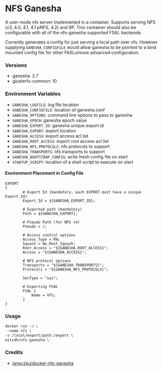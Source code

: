 # NFS Ganesha
A user mode nfs server implemented in a container. Supports serving NFS (v3, 4.0, 4.1, 4.1 pNFS, 4.2) and 9P. This container should also be configurable with all of the nfs-ganesha supported FSAL backends.

Currently generates a config for just serving a local path over nfs. However supplying `GANESHA_CONFIGFILE` would allow ganesha to be pointed to a bind mounted config file for other FASLs/more advanced configuration.

### Versions
* ganesha: 2.7
* glusterfs-common: 10

### Environment Variables
* `GANESHA_LOGFILE`: log file location
* `GANESHA_CONFIGFILE`: location of ganesha.conf
* `GANESHA_OPTIONS`: command line options to pass to ganesha
* `GANESHA_EPOCH`: ganesha epoch value
* `GANESHA_EXPORT_ID`: ganesha unique export id
* `GANESHA_EXPORT`: export location
* `GANESHA_ACCESS`: export access acl list
* `GANESHA_ROOT_ACCESS`: export root access acl list
* `GANESHA_NFS_PROTOCOLS`: nfs protocols to support
* `GANESHA_TRANSPORTS`: nfs transports to support
* `GANESHA_BOOTSTRAP_CONFIG`: write fresh config file on start
* `STARTUP_SCRIPT`: location of a shell script to execute on start

#### Environment Placement in Config File
````
EXPORT
{
		# Export Id (mandatory, each EXPORT must have a unique Export_Id)
		Export_Id = ${GANESHA_EXPORT_ID};

		# Exported path (mandatory)
		Path = ${GANESHA_EXPORT};

		# Pseudo Path (for NFS v4)
		Pseudo = /;

		# Access control options
		Access_Type = RW;
		Squash = No_Root_Squash;
		Root_Access = "${GANESHA_ROOT_ACCESS}";
		Access = "${GANESHA_ACCESS}";

		# NFS protocol options
		Transports = "${GANESHA_TRANSPORTS}";
		Protocols = "${GANESHA_NFS_PROTOCOLS}";

		SecType = "sys";

		# Exporting FSAL
		FSAL {
			Name = VFS;
		}
}
````

### Usage
```bash
docker run -d \
--name nfs \
-v /local/export/path:/export \
mitcdh/nfs-ganesha \
```

### Credits
* [janeczku/docker-nfs-ganesha](https://github.com/janeczku/docker-nfs-ganesha)

